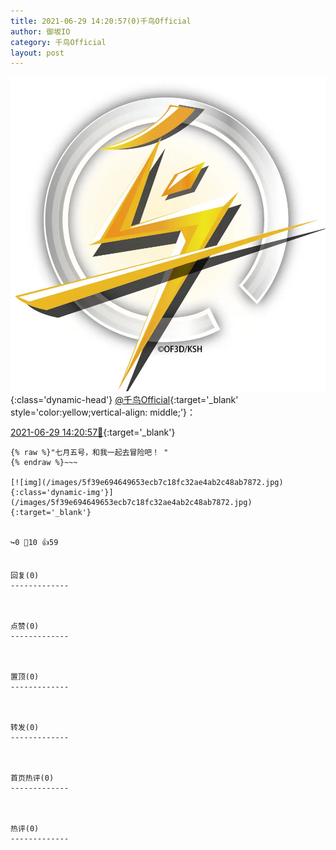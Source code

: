 ```yaml
---
title: 2021-06-29 14:20:57(0)千鸟Official
author: 御坂IO
category: 千鸟Official
layout: post
---
```


![img](/images/d7235309f85c0e1aec9d4ca9b6be983202228f8e.jpg){:class='dynamic-head'}
[@千鸟Official](https://space.bilibili.com/553771121/dynamic){:target='_blank' style='color:yellow;vertical-align: middle;'}：

[2021-06-29 14:20:57🔗](https://t.bilibili.com/541635134539465010){:target='_blank'}

~~~
{% raw %}"七月五号，和我一起去冒险吧！ "
{% endraw %}~~~

[![img](/images/5f39e694649653ecb7c18fc32ae4ab2c48ab7872.jpg){:class='dynamic-img'}](/images/5f39e694649653ecb7c18fc32ae4ab2c48ab7872.jpg){:target='_blank'}


↪️0 💬10 👍59


回复(0)
-------------



点赞(0)
-------------



置顶(0)
-------------



转发(0)
-------------



首页热评(0)
-------------



热评(0)
-------------



